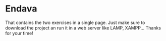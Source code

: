 # Endava
That contains the two exercises in a single page. Just make sure to download the project an run it in a web server like LAMP, XAMPP...
Thanks for your time!
